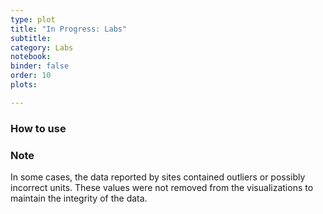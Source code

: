 ```yaml
---
type: plot
title: "In Progress: Labs"
subtitle: 
category: Labs
notebook: 
binder: false
order: 10
plots:

---
```



### How to use


### Note

In some cases, the data reported by sites contained outliers or possibly incorrect units. These values were not removed from the visualizations to maintain the integrity of the data.